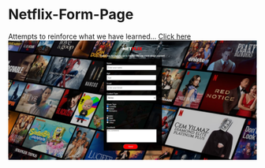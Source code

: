 # Netflix-Form-Page
Attempts to reinforce what we have learned...
[Click here](https://muazv.github.io/Netflix-Form-Page/)
![](https://github.com/MuazV/Netflix-Form-Page/blob/master/img/Netflix-preview.jpg)
